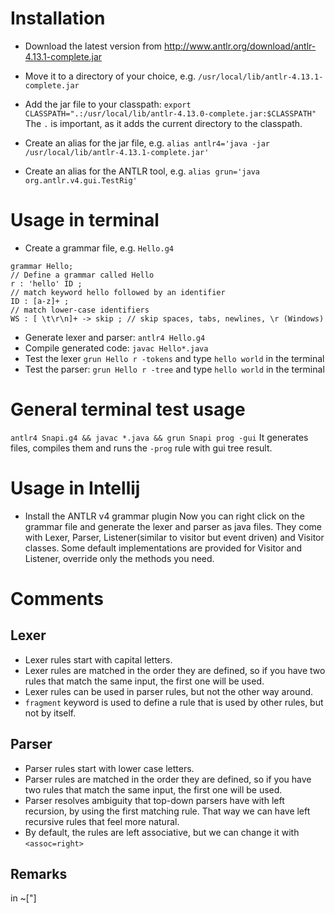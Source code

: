 # Installation

- Download the latest version from http://www.antlr.org/download/antlr-4.13.1-complete.jar

- Move it to a directory of your choice, e.g. `/usr/local/lib/antlr-4.13.1-complete.jar`
- Add the jar file to your classpath: `export CLASSPATH=".:/usr/local/lib/antlr-4.13.0-complete.jar:$CLASSPATH"`
  The `.` is important, as it adds the current directory to the classpath.
- Create an alias for the jar file, e.g. `alias antlr4='java -jar /usr/local/lib/antlr-4.13.1-complete.jar'`
- Create an alias for the ANTLR tool, e.g. `alias grun='java org.antlr.v4.gui.TestRig'`

# Usage in terminal

- Create a grammar file, e.g. `Hello.g4`
```
grammar Hello;
// Define a grammar called Hello
r : 'hello' ID ;
// match keyword hello followed by an identifier
ID : [a-z]+ ;
// match lower-case identifiers
WS : [ \t\r\n]+ -> skip ; // skip spaces, tabs, newlines, \r (Windows)
```
- Generate lexer and parser: `antlr4 Hello.g4`
- Compile generated code: `javac Hello*.java`
- Test the lexer `grun Hello r -tokens` and type `hello world` in the terminal
- Test the parser: `grun Hello r -tree` and type `hello world` in the terminal


# General terminal test usage
`antlr4 Snapi.g4 && javac *.java && grun Snapi prog -gui`
It generates files, compiles them and runs the `-prog` rule with gui tree result.

# Usage in Intellij
- Install the ANTLR v4 grammar plugin
  Now you can right click on the grammar file and generate the lexer and parser as java files.
  They come with Lexer, Parser, Listener(similar to visitor but event driven) and Visitor classes.
  Some default implementations are provided for Visitor and Listener, override only the methods you need.

# Comments
## Lexer
- Lexer rules start with capital letters.
- Lexer rules are matched in the order they are defined, so if you have two rules that match the same input, the first one will be used.
- Lexer rules can be used in parser rules, but not the other way around.
- `fragment` keyword is used to define a rule that is used by other rules, but not by itself.

## Parser
- Parser rules start with lower case letters.
- Parser rules are matched in the order they are defined, so if you have two rules that match the same input, the first one will be used.
- Parser resolves ambiguity that top-down parsers have with left recursion, by using the first matching rule. That way we can have left recursive rules that feel more natural.
- By default, the rules are left associative, but we can change it with `<assoc=right>`

## Remarks
in ~["]